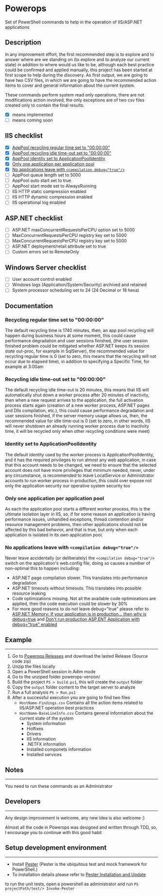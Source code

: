 # Powerops
Set of PowerShell commands to help in the operation of IIS/ASP.NET applications

## Description
In any improvement effort, the first recommended step is to explore and to answer where are we standing on (to explore and to analyze our current state) in addition to where would us like to be, although each best practice could be confirmed and applied manually, this project has been started at first scope to help during the discovery. As first output, we are going to have two CSV files, in which we are going to have the recommended action items to cover and general information about the current system. 

These commands perform system read only operations, there are not modifications action involved, the only exceptions are of two csv files created only to contain the final results.

- [x] means implemented
- [ ] means coming soon

## IIS checklist
- [x] [AppPool recycling regular time set to "00:00:00"](#recycling-regular-time-should-not-be-the-default-value)
- [x] [AppPool recycling idle time-out set to "00:00:00"](#recycling-idle-time-out-should-not-be-the-default-value)
- [x] [AppPool identity set to ApplicationPoolIdentity](#identity-should-be-the-default-value)
- [x] [Only one application per application pool](#at-least-one-application-in-each-application-pool-and-no-more-than-one-application-in-each-application-pool)
- [x] [No applications leave with `<compilation debug="true"/>`](#no-applications-leave-with-compilation-debugtrue)
- [ ] AppPool queue length set to 5000
- [ ] AppPool auto start set to true
- [ ] AppPool start mode set to AlwaysRunning
- [ ] IIS HTTP static compression enabled
- [ ] IIS HTTP dynamic compression enabled
- [ ] IIS operational log enabled

## ASP.NET checklist
- [ ] ASP.NET maxConcurrentRequestsPerCPU option set to 5000
- [ ] MaxConcurrentRequestsPerCPU registry key set to 5000
- [ ] MaxConcurrentRequestsPerCPU registry key set to 5000
- [ ] ASP.NET deployment/retail attribute set to true
- [ ] Custom errors set to RemoteOnly

## Windows Server checklist
- [ ] User account control enabled
- [ ] Windows logs (Application/System/Security) archived and retained
- [ ] System processor scheduling set to 24 (24 Decimal or 18 hexa)

## Documentation
### Recycling regular time set to "00:00:00"
The default recycling time is 1740 minutes, then, an app pool recycling will happen during business hours at some moment, this could cause performance degradation and user sessions finished, (the user session finished problem could be mitigated whether ASP.NET keeps its session state out-proc, for example in SqlServer), the recommended value for recycling regular time is 0 (set to zero, this means that the recycling will not occur due to elapsed time), in addition to specifying a Specific Time, for example at 3:00am

### Recycling idle time-out set to "00:00:00" 
The default recycling idle time-out is 20 minutes, this means that IIS will automatically shut down a worker process after 20 minutes of inactivity, then when a new request arrives to the application, the full activation process starts again (creation of a new worker process, ASP.NET pages and Dlls compilation, etc.), this could cause performance degradation and user sessions finished, if the server memory usage allows us, then, the recommended value for idle time-out is 0 (set to zero, in other words, IIS will never shutdown an already running worker process due to inactivity time, it will be recycled only when other recycling conditions were meet)

### Identity set to ApplicationPoolIdentity
The default identity used by the worker process is ApplicationPoolIdentity, and it has the required privileges to run almost any web application, in case that this account needs to be changed, we need to ensure that the selected account does not have more privileges that minimum needed, never, under any circumstance, is recommended to leave LocalService or Administrator accounts to run worker process in production, this could over expose not only the application security our operative system security too

### Only one application per application pool
As each the application pool starts a different worker process, this is the ultimate isolation layer in IIS, so, if for some reason an application is having performance issues, unhandled exceptions, thread contention and/or resource management problems, then other applications should not be affected by this bad behavior, and that is true, but only when each application is isolated in its own application pool.

### No applications leave with `<compilation debug="true"/>`
Never leave accidentally (or deliberately) the `<compilation debug="true"/>` switch on the application's web.config file, doing so causes a number of non-optimal this to happen including:
* ASP.NET page compilation slower. This translates into performance degradation
* ASP.NET timeouts without timeouts. This translates into possible resource leaking
* Code optimizations missing. Not all the available code optimizations are applied, then the code execution could be slower by 30%
* For more good reasons to do not leave debug="true" please refer to [ASP.NET Memory: If your application is in production… then why is debug=true](https://blogs.msdn.microsoft.com/tess/2006/04/12/asp-net-memory-if-your-application-is-in-production-then-why-is-debugtrue/) and [Don't run production ASP.ENT Application with debug="true" enabled](https://weblogs.asp.net/scottgu/442448)

## Example
-------
1. Go to [Powerops Releases](https://github.com/gioRodriguez/powerops/releases) and download the lasted Release (Source code zip)
2. Unzip the files locally
3. Open a PowerShell session in Adim mode
4. Go to the unziped folder powerops-version/
5. Build the project `PS > build.ps1`, this will create the `output` folder
6. Copy the `output` folder content to the target server to analyze
7. Run a full analysis `PS > Run.ps1`
8. After a successful execution you are going to find two files
    * `HostName-Findings.csv` Contains all the action items related to IIS/ASP.NET operation best practices
    * `HostName-BaseLineInfo.csv` Contains general information about the current state of the system
        * System information
        * Hotfixes
        * Drivers
        * IIS information
        * .NETFX information
        * Installed componets information
        * Installed services

## Notes
-------
You need to run these commands as an Administrator

## Developers
-------
Any design improvement is welcome, any new idea is also welcome :)

Almost all the code in Powerops was designed and written through TDD, so, I encourage you to continue with this good habit

## Setup development environment
-------

* Install [Pester](https://github.com/pester/Pester) (Pester is the ubiquitous test and mock framework for PowerShell.)
* To installation details please refer to [Pester Installation and Update](https://github.com/pester/Pester/wiki/Installation-and-Update)

to run the unit tests, open a powershell as administrator and run `PS projectPath/test/> Invoke-Pester`